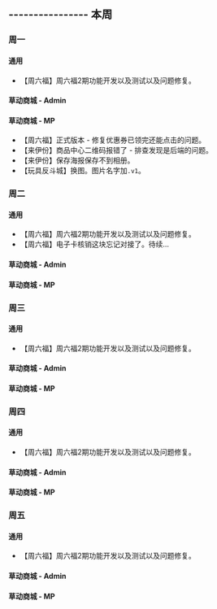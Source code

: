 ## ---------------- 本周

### 周一
#### 通用
* 【周六福】周六福2期功能开发以及测试以及问题修复。
#### 草动商城 - Admin
#### 草动商城 - MP
* 【周六福】正式版本 - 修复优惠券已领完还能点击的问题。
* 【来伊份】商品中心二维码报错了 - 排查发现是后端的问题。
* 【来伊份】保存海报保存不到相册。
* 【玩具反斗城】换图。图片名字加`.v1`。

### 周二
#### 通用
* 【周六福】周六福2期功能开发以及测试以及问题修复。
* 【周六福】电子卡核销这块忘记对接了。待续...
#### 草动商城 - Admin
#### 草动商城 - MP

### 周三
#### 通用
* 【周六福】周六福2期功能开发以及测试以及问题修复。
#### 草动商城 - Admin
#### 草动商城 - MP

### 周四
#### 通用
* 【周六福】周六福2期功能开发以及测试以及问题修复。
#### 草动商城 - Admin
#### 草动商城 - MP

### 周五
#### 通用
* 【周六福】周六福2期功能开发以及测试以及问题修复。
#### 草动商城 - Admin
#### 草动商城 - MP
